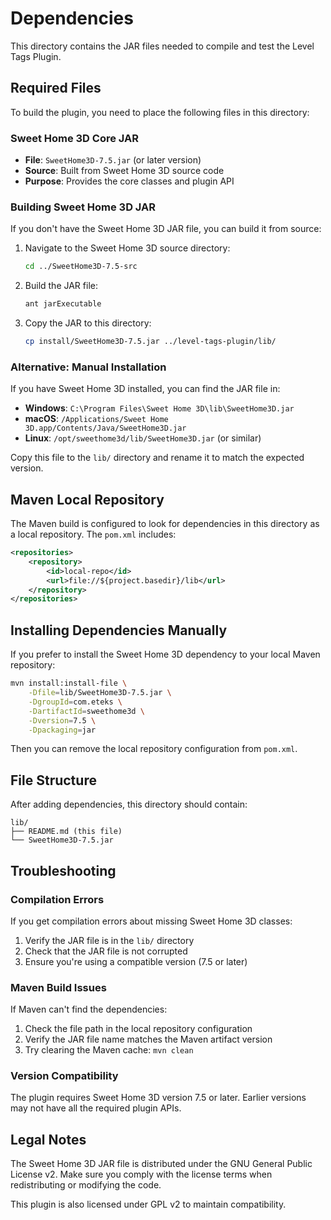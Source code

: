 # Dependencies

This directory contains the JAR files needed to compile and test the Level Tags Plugin.

## Required Files

To build the plugin, you need to place the following files in this directory:

### Sweet Home 3D Core JAR
- **File**: `SweetHome3D-7.5.jar` (or later version)
- **Source**: Built from Sweet Home 3D source code
- **Purpose**: Provides the core classes and plugin API

### Building Sweet Home 3D JAR

If you don't have the Sweet Home 3D JAR file, you can build it from source:

1. Navigate to the Sweet Home 3D source directory:
   ```bash
   cd ../SweetHome3D-7.5-src
   ```

2. Build the JAR file:
   ```bash
   ant jarExecutable
   ```

3. Copy the JAR to this directory:
   ```bash
   cp install/SweetHome3D-7.5.jar ../level-tags-plugin/lib/
   ```

### Alternative: Manual Installation

If you have Sweet Home 3D installed, you can find the JAR file in:

- **Windows**: `C:\Program Files\Sweet Home 3D\lib\SweetHome3D.jar`
- **macOS**: `/Applications/Sweet Home 3D.app/Contents/Java/SweetHome3D.jar`
- **Linux**: `/opt/sweethome3d/lib/SweetHome3D.jar` (or similar)

Copy this file to the `lib/` directory and rename it to match the expected version.

## Maven Local Repository

The Maven build is configured to look for dependencies in this directory as a local repository. The `pom.xml` includes:

```xml
<repositories>
    <repository>
        <id>local-repo</id>
        <url>file://${project.basedir}/lib</url>
    </repository>
</repositories>
```

## Installing Dependencies Manually

If you prefer to install the Sweet Home 3D dependency to your local Maven repository:

```bash
mvn install:install-file \
    -Dfile=lib/SweetHome3D-7.5.jar \
    -DgroupId=com.eteks \
    -DartifactId=sweethome3d \
    -Dversion=7.5 \
    -Dpackaging=jar
```

Then you can remove the local repository configuration from `pom.xml`.

## File Structure

After adding dependencies, this directory should contain:

```
lib/
├── README.md (this file)
└── SweetHome3D-7.5.jar
```

## Troubleshooting

### Compilation Errors
If you get compilation errors about missing Sweet Home 3D classes:
1. Verify the JAR file is in the `lib/` directory
2. Check that the JAR file is not corrupted
3. Ensure you're using a compatible version (7.5 or later)

### Maven Build Issues
If Maven can't find the dependencies:
1. Check the file path in the local repository configuration
2. Verify the JAR file name matches the Maven artifact version
3. Try clearing the Maven cache: `mvn clean`

### Version Compatibility
The plugin requires Sweet Home 3D version 7.5 or later. Earlier versions may not have all the required plugin APIs.

## Legal Notes

The Sweet Home 3D JAR file is distributed under the GNU General Public License v2. Make sure you comply with the license terms when redistributing or modifying the code.

This plugin is also licensed under GPL v2 to maintain compatibility.